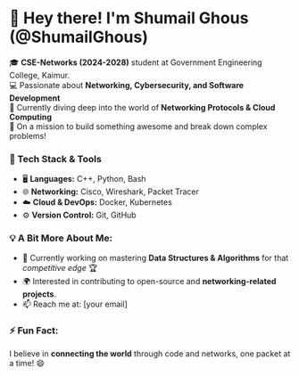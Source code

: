 # 👋 Hey there! I'm Shumail Ghous (@ShumailGhous)

🎓 **CSE-Networks (2024-2028)** student at Government Engineering College, Kaimur.  
💻 Passionate about **Networking, Cybersecurity, and Software Development**  
🌱 Currently diving deep into the world of **Networking Protocols & Cloud Computing**  
🚀 On a mission to build something awesome and break down complex problems!  

### 🔧 Tech Stack & Tools
- 🖥️ **Languages:** C++, Python, Bash
- 🌐 **Networking:** Cisco, Wireshark, Packet Tracer
- ☁️ **Cloud & DevOps:** Docker, Kubernetes
- ⚙️ **Version Control:** Git, GitHub

### 💡 A Bit More About Me:
- 🎯 Currently working on mastering **Data Structures & Algorithms** for that *competitive edge* 🏆
- 🌍 Interested in contributing to open-source and **networking-related projects**.
- 📫 Reach me at: [your email]

### ⚡ Fun Fact:
I believe in **connecting the world** through code and networks, one packet at a time! 😄

<!---
ShumailGhous/ShumailGhous is a ✨ special ✨ repository because its `README.md` (this file) appears on your GitHub profile.
You can click the Preview link to take a look at your changes.
--->
